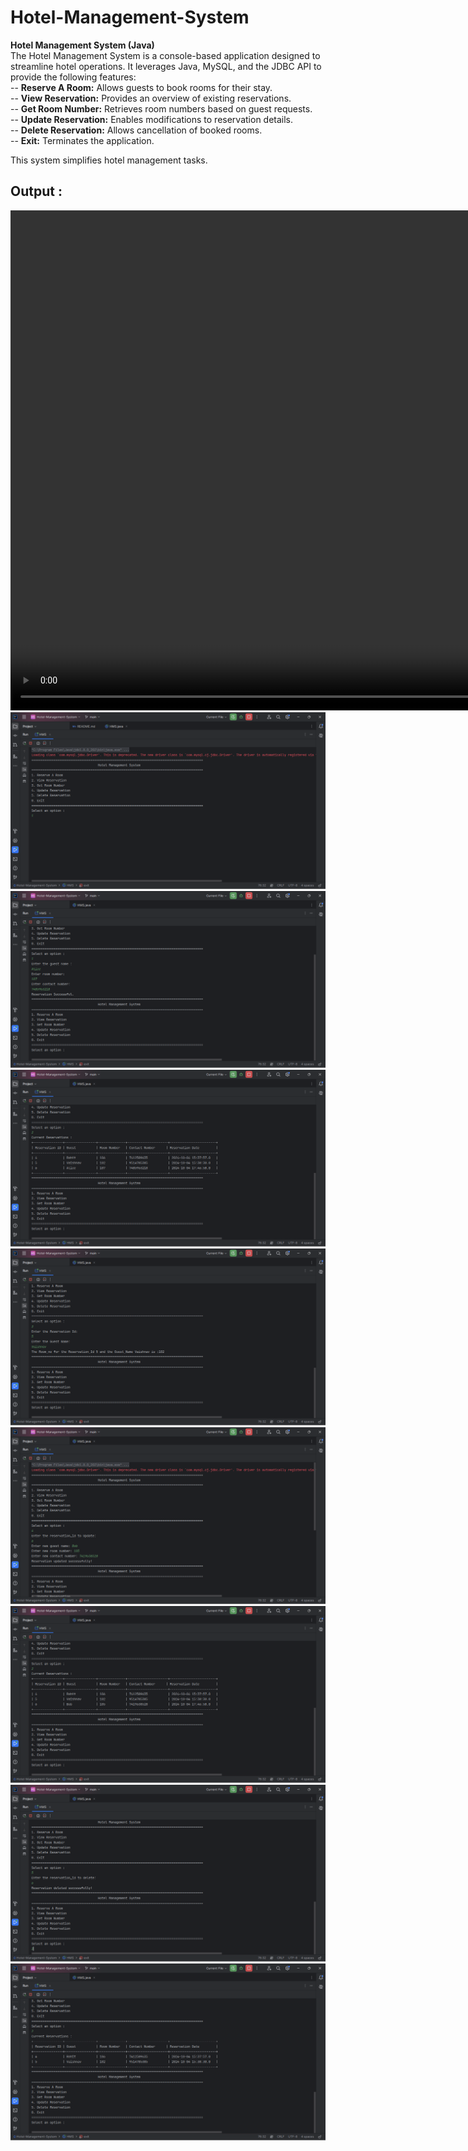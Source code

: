 # Hotel-Management-System

**Hotel Management System (Java)**<br>
The Hotel Management System is a console-based application designed to streamline hotel operations. It leverages Java, MySQL, and the JDBC API to provide the following features:
<br>
-- **Reserve A Room:** Allows guests to book rooms for their stay.<br>
-- **View Reservation:** Provides an overview of existing reservations.<br>
-- **Get Room Number:** Retrieves room numbers based on guest requests.<br>
-- **Update Reservation:** Enables modifications to reservation details.<br>
-- **Delete Reservation:** Allows cancellation of booked rooms.<br>
-- **Exit:** Terminates the application.<br>

This system simplifies hotel management tasks.

## Output :

<video controls src="output/Recording 2024-10-04 180048.mp4" title="HMS" width="1000px" height="800px" autoplay></video>
<br>
![alt text](/output/image.png) <br>
![alt text](/output/image-1.png) <br>
![alt text](/output/image-2.png) <br>
![alt text](/output/image-3.png) <br>
![alt text](/output/image-4.png) <br>
![alt text](/output/image-5.png) <br>
![alt text](/output/image-6.png) <br>
![alt text](/output/image-7.png) <br>
